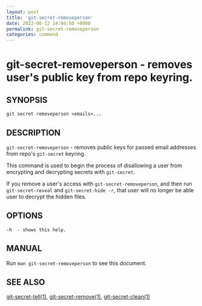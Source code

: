 ```yaml
---
layout: post
title: 'git-secret-removeperson'
date: 2022-06-12 14:04:50 +0000
permalink: git-secret-removeperson
categories: command
---
```

git-secret-removeperson - removes user's public key from repo keyring.
==================================================================================

## SYNOPSIS

    git secret removeperson <emails>...


## DESCRIPTION
`git-secret-removeperson` - removes public keys for passed email addresses from repo's `git-secret` keyring.

This command is used to begin the process of disallowing a user from encrypting and decrypting secrets with `git-secret`.

If you remove a user's access with `git-secret-removeperson`, and then run `git-secret-reveal` and `git-secret-hide -r`,
that user will no longer be able user to decrypt the hidden files.


## OPTIONS

    -h  - shows this help.


## MANUAL

Run `man git-secret-removeperson` to see this document.


## SEE ALSO

[git-secret-tell(1)](https://git-secret.io/git-secret-tell), [git-secret-remove(1)](https://git-secret.io/git-secret-remove),
[git-secret-clean(1)](https://git-secret.io/git-secret-clean)
